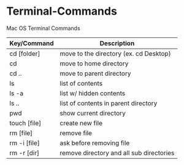 # Terminal-Commands
Mac OS Terminal Commands

| Key/Command | Description |
| ----------- | ----------- |
| cd [folder] | move to the directory (ex. cd Desktop) |
| cd | move to home directory |
| cd .. | move to parent directory |
| ls | list of contents |
| ls -a | list w/ hidden contents |
| ls .. | list of contents in parent directory |
| pwd | show current directory |
| touch [file] | create new file |
| rm [file] | remove file |
| rm -i [file] | ask before removing file |
| rm -r [dir] | remove directory and all sub directories |



